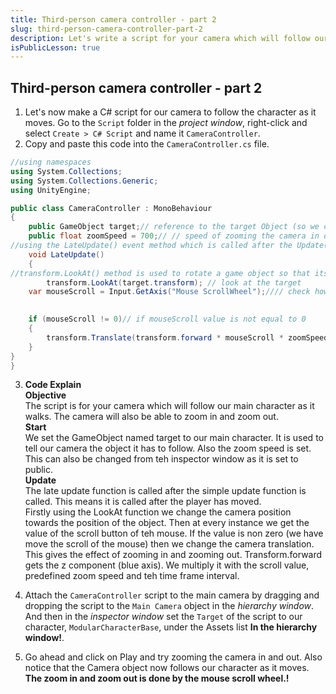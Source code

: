 ```yaml
---
title: Third-person camera controller - part 2
slug: third-person-camera-controller-part-2
description: Let's write a script for your camera which will follow our main character as it walks. The camera will also be able to zoom in and zoom out.
isPublicLesson: true
---
```


## Third-person camera controller - part 2

1. Let's now make a C# script for our camera to follow the character as it moves. Go to the `Script` folder in the _project window_,  right-click and select `Create > C# Script` and name it  `CameraController`.
2. Copy and paste this code into the `CameraController.cs` file.

```csharp
//using namespaces
using System.Collections;
using System.Collections.Generic;
using UnityEngine;

public class CameraController : MonoBehaviour
{
    public GameObject target;// reference to the target Object (so we can look at it when we are in normal play mode (not customizing))
    public float zoomSpeed = 700;// // speed of zooming the camera in or out
//using the LateUpdate() event method which is called after the Update() event method
    void LateUpdate()
    {
//transform.LookAt() method is used to rotate a game object so that its forward vector points at another point
        transform.LookAt(target.transform); // look at the target
    var mouseScroll = Input.GetAxis("Mouse ScrollWheel");//// check how much mouse was scrolled (use for camera zooming)
  

    if (mouseScroll != 0)// if mouseScroll value is not equal to 0
    {
        transform.Translate(transform.forward * mouseScroll * zoomSpeed * Time.deltaTime, Space.Self);//// zoom the camera in or out
    }
}
}
```
3. **Code Explain** </br>
**Objective** </br>
The script is for your camera which will follow our main character as it walks. The camera will also be able to zoom in and zoom out. </br>
**Start** </br>
We set the GameObject named target to our main character. It is used to tell our camera the object it has to follow. Also the zoom speed is set. This can also be changed from teh inspector window as it is set to public.</br>
**Update**</br>
The late update function is called after the simple update function is called. This means it is called after the player has moved. </br>
Firstly using the LookAt function we change the camera position towards the position of the object. Then at every instance we get the value of the scroll button of teh mouse. If the value is non zero (we have move the scroll of the mouse) then we change the camera translation. This gives the effect of zooming in and zooming out. Transform.forward gets the z component (blue axis). We multiply it with the scroll value, predefined zoom speed and teh time frame interval.



[comment]: <GM: console - "The referenced script (Unknown) on this Behaviour is missing!" Also - drop the script into the inspector window rather than the hierarchy window? Do they both work the same?>

4. Attach the `CameraController` script to the main camera by dragging and dropping the script to the `Main Camera` object in the _hierarchy window_. And then in the _inspector window_ set the `Target` of the script to our character, `ModularCharacterBase`, under the Assets list **In the hierarchy window!**. 

[comment]: <GM: what do you mean by zooming the camera in and out?>

5. Go ahead and click on Play and try zooming the camera in and out. Also notice that the Camera object now follows our character as it moves. **The zoom in and zoom out is done by the mouse scroll wheel.!**
